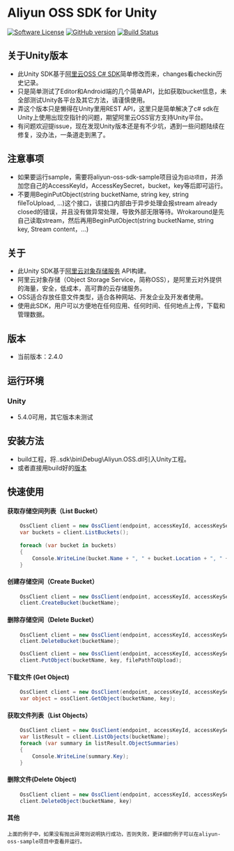 ﻿# Aliyun OSS SDK for Unity

[![Software License](https://img.shields.io/badge/license-MIT-brightgreen.svg)](LICENSE)
[![GitHub version](https://badge.fury.io/gh/aliyun%2Faliyun-oss-csharp-sdk.svg)](https://badge.fury.io/gh/aliyun%2Faliyun-oss-csharp-sdk)
[![Build Status](https://travis-ci.org/aliyun/aliyun-oss-csharp-sdk.svg?branch=master)](https://travis-ci.org/aliyun/aliyun-oss-csharp-sdk)
## 关于Unity版本
 - 此Unity SDK基于[阿里云OSS C# SDK](https://github.com/aliyun/aliyun-oss-csharp-sdk)简单修改而来，changes看checkin历史记录。
 - 只是简单测试了Editor和Android端的几个简单API，比如获取bucket信息，未全部测试Unity各平台及其它方法，请谨慎使用。
 - 弄这个版本只是懒得在Unity里用REST API，这里只是简单解决了c# sdk在Unity上使用出现空指针的问题，期望阿里云OSS官方支持Unity平台。
 - 有问题欢迎提issue，现在发现Unity版本还是有不少坑，遇到一些问题陆续在修复，没办法，一条道走到黑了。
 
## 注意事项
 - 如果要运行sample，需要将aliyun-oss-sdk-sample项目设为`启动项目`，并添加您自己的AccessKeyId，AccessKeySecret，bucket，key等后即可运行。
 - 不要用BeginPutObject(string bucketName, string key, string fileToUpload, ...)这个接口，该接口内部由于异步处理会报stream already closed的错误，并且没有做异常处理，导致外部无限等待。Wrokaround是先自己读取stream，然后再用BeginPutObject(string bucketName, string key, Stream content，...)
 
## 关于
 - 此Unity SDK基于[阿里云对象存储服务](http://www.aliyun.com/product/oss/) API构建。
 - 阿里云对象存储（Object Storage Service，简称OSS），是阿里云对外提供的海量，安全，低成本，高可靠的云存储服务。
 - OSS适合存放任意文件类型，适合各种网站、开发企业及开发者使用。
 - 使用此SDK，用户可以方便地在任何应用、任何时间、任何地点上传，下载和管理数据。

## 版本
 - 当前版本：2.4.0

## 运行环境

### Unity
 - 5.4.0可用，其它版本未测试
 
## 安装方法
 - build工程，将..sdk\bin\Debug\Aliyun.OSS.dll引入Unity工程。
 - 或者直接用build好的[版本](https://github.com/Shirlman/aliyun-oss-unity-sdk/blob/master/build/Aliyun.OSS.dll)
 
## 快速使用
#### 获取存储空间列表（List Bucket）
```csharp
    OssClient client = new OssClient(endpoint, accessKeyId, accessKeySecret);    
	var buckets = client.ListBuckets();
	
    foreach (var bucket in buckets)
    {
    	Console.WriteLine(bucket.Name + ", " + bucket.Location + ", " + bucket.Owner);
    }
```
    
#### 创建存储空间（Create Bucket）
```csharp
	OssClient client = new OssClient(endpoint, accessKeyId, accessKeySecret);
	client.CreateBucket(bucketName);
```
	
#### 删除存储空间（Delete Bucket）
```csharp
	OssClient client = new OssClient(endpoint, accessKeyId, accessKeySecret); 
	client.DeleteBucket(bucketName);
```

```csharp
	OssClient client = new OssClient(endpoint, accessKeyId, accessKeySecret); 
	client.PutObject(bucketName, key, filePathToUpload);
```

#### 下载文件 (Get Object)
```csharp
	OssClient client = new OssClient(endpoint, accessKeyId, accessKeySecret); 
	var object = ossClient.GetObject(bucketName, key);	
```

#### 获取文件列表（List Objects）
```csharp
	OssClient client = new OssClient(endpoint, accessKeyId, accessKeySecret);
	var listResult = client.ListObjects(bucketName);
	foreach (var summary in listResult.ObjectSummaries)
	{   
		Console.WriteLine(summary.Key);
	}
```
	
#### 删除文件(Delete Object)
```csharp
	OssClient client = new OssClient(endpoint, accessKeyId, accessKeySecret);
	client.DeleteObject(bucketName, key)
```

#### 其他
    上面的例子中，如果没有抛出异常则说明执行成功，否则失败，更详细的例子可以在aliyun-oss-sample项目中查看并运行。
	


